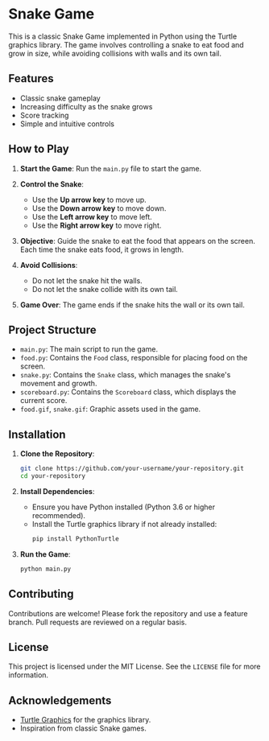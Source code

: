 # Snake Game

This is a classic Snake Game implemented in Python using the Turtle graphics library. The game involves controlling a snake to eat food and grow in size, while avoiding collisions with walls and its own tail.

## Features

- Classic snake gameplay
- Increasing difficulty as the snake grows
- Score tracking
- Simple and intuitive controls

## How to Play

1. **Start the Game**: Run the `main.py` file to start the game.

2. **Control the Snake**:
    - Use the **Up arrow key** to move up.
    - Use the **Down arrow key** to move down.
    - Use the **Left arrow key** to move left.
    - Use the **Right arrow key** to move right.

3. **Objective**: Guide the snake to eat the food that appears on the screen. Each time the snake eats food, it grows in length.

4. **Avoid Collisions**:
    - Do not let the snake hit the walls.
    - Do not let the snake collide with its own tail.

5. **Game Over**: The game ends if the snake hits the wall or its own tail.

## Project Structure

- `main.py`: The main script to run the game.
- `food.py`: Contains the `Food` class, responsible for placing food on the screen.
- `snake.py`: Contains the `Snake` class, which manages the snake's movement and growth.
- `scoreboard.py`: Contains the `Scoreboard` class, which displays the current score.
- `food.gif`, `snake.gif`: Graphic assets used in the game.

## Installation

1. **Clone the Repository**:
    ```bash
    git clone https://github.com/your-username/your-repository.git
    cd your-repository
    ```

2. **Install Dependencies**:
    - Ensure you have Python installed (Python 3.6 or higher recommended).
    - Install the Turtle graphics library if not already installed:
      ```bash
      pip install PythonTurtle
      ```

3. **Run the Game**:
    ```bash
    python main.py
    ```

## Contributing

Contributions are welcome! Please fork the repository and use a feature branch. Pull requests are reviewed on a regular basis.

## License

This project is licensed under the MIT License. See the `LICENSE` file for more information.

## Acknowledgements

- [Turtle Graphics](https://docs.python.org/3/library/turtle.html) for the graphics library.
- Inspiration from classic Snake games.

